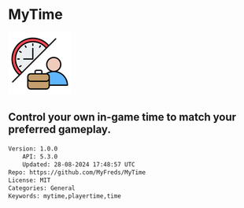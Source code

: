 # MyTime
<img src="https://raw.githubusercontent.com/MyFreds/MyTime/0c84b50a91bfe7dbec53d71ff4a487384e0a81ed/icon.png" width="128" height="128" />

## Control your own in-game time to match your preferred gameplay.
```properties
Version: 1.0.0
    API: 5.3.0
    Updated: 28-08-2024 17:48:57 UTC
Repo: https://github.com/MyFreds/MyTime
License: MIT
Categories: General
Keywords: mytime,playertime,time
```